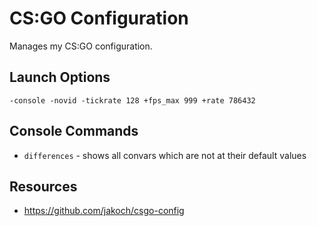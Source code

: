 # CS:GO Configuration

Manages my CS:GO configuration.

## Launch Options

```
-console -novid -tickrate 128 +fps_max 999 +rate 786432
```

## Console Commands

- `differences` - shows all convars which are not at their default values

## Resources

- https://github.com/jakoch/csgo-config

